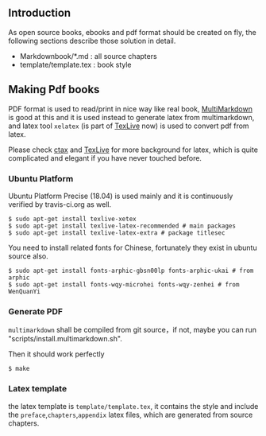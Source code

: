 ## Introduction ##

As open source books, ebooks and pdf format should be created on fly, the following sections describe those solution in detail.

 * Markdownbook/*.md : all source chapters
 * template/template.tex : book style

## Making Pdf books ##
PDF format is used to read/print in nice way like real book, [MultiMarkdown](http://fletcherpenney.net/multimarkdown/) is good at this and it is used instead to generate latex from multimarkdown, and latex tool `xelatex` (is part of [TexLive][texlive] now) is used to convert pdf from latex.

Please check [ctax](http://www.ctan.org/) and [TexLive][texlive] for more background for latex, which is quite complicated and elegant if you have never touched before.

### Ubuntu Platform ###

Ubuntu Platform Precise (18.04) is used mainly and it is continuously verified by travis-ci.org as well. 

    $ sudo apt-get install texlive-xetex
    $ sudo apt-get install texlive-latex-recommended # main packages
    $ sudo apt-get install texlive-latex-extra # package titlesec
	
You need to install related fonts for Chinese, fortunately they exist in ubuntu source also.
    
    $ sudo apt-get install fonts-arphic-gbsn00lp fonts-arphic-ukai # from arphic 
    $ sudo apt-get install fonts-wqy-microhei fonts-wqy-zenhei # from WenQuanYi


### Generate PDF ###

`multimarkdown` shall be compiled from git source，if not, maybe you can run "scripts/install.multimarkdown.sh".

Then it should work perfectly

	$ make

### Latex template ###

the latex template is `template/template.tex`, it contains the style and include the `preface`,`chapters`,`appendix` latex files, which are generated from source chapters.

[texlive]: http://www.tug.org/texlive/
